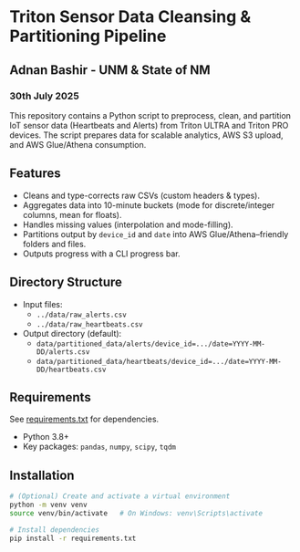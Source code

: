 # Triton Sensor Data Cleansing & Partitioning Pipeline
## Adnan Bashir - UNM & State of NM
### 30th July 2025

This repository contains a Python script to preprocess, clean, and partition IoT sensor data (Heartbeats and Alerts) from Triton ULTRA and Triton PRO devices. The script prepares data for scalable analytics, AWS S3 upload, and AWS Glue/Athena consumption.

## Features

- Cleans and type-corrects raw CSVs (custom headers & types).
- Aggregates data into 10-minute buckets (mode for discrete/integer columns, mean for floats).
- Handles missing values (interpolation and mode-filling).
- Partitions output by `device_id` and `date` into AWS Glue/Athena–friendly folders and files.
- Outputs progress with a CLI progress bar.

## Directory Structure

- Input files:  
  - `../data/raw_alerts.csv`
  - `../data/raw_heartbeats.csv`
- Output directory (default):  
  - `data/partitioned_data/alerts/device_id=.../date=YYYY-MM-DD/alerts.csv`
  - `data/partitioned_data/heartbeats/device_id=.../date=YYYY-MM-DD/heartbeats.csv`

## Requirements

See [requirements.txt](./requirements.txt) for dependencies.

- Python 3.8+
- Key packages: `pandas`, `numpy`, `scipy`, `tqdm`

## Installation

```bash
# (Optional) Create and activate a virtual environment
python -m venv venv
source venv/bin/activate   # On Windows: venv\Scripts\activate

# Install dependencies
pip install -r requirements.txt
